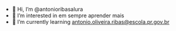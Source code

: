 - 👋 Hi, I’m @antonioribasalura
- 👀 I’m interested in em sempre aprender mais
- 🌱 I’m currently learning antonio.oliveira.ribas@escola.pr.gov.br
